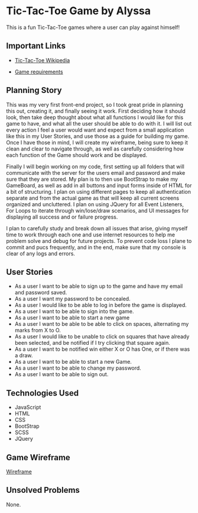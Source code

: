 # Tic-Tac-Toe Game by Alyssa

This is a fun Tic-Tac-Toe games where a user can play against himself!

## Important Links

* [Tic-Tac-Toe Wikipedia ](https://en.wikipedia.org/wiki/Tic-tac-toe) 

* [Game requirements](https://git.generalassemb.ly/ga-wdi-boston/game-project/blob/master/requirements.md)




## Planning Story

This was my very first front-end project, so I took great pride in planning this out, creating it, and finally seeing it work. First deciding how it should look, then take deep thought about what all functions I would like for this game to have, and what all the user should be able to do with it. I will list out every action I feel a user would want and expect from a small application like this in my User Stories, and use those as a guide for building my game. Once I have those in mind, I will create my wireframe, being sure to keep it clean and clear to navigate through, as well as carefully considering how each function of the Game should work and be displayed. 

Finally I will begin working on my code, first setting up all folders that will communicate with the server for the users email and password and make sure that they are stored. My plan is to then use BootStrap to make my GameBoard, as well as add in all buttons and input forms inside of HTML for a bit of structuring. I plan on using different pages to keep all authentication separate and from the actual game as that will keep all current screens organized and uncluttered. I plan on using JQuery for all Event Listeners, For Loops to iterate through win/lose/draw scenarios, and UI messages for displaying all success and or failure progress.

I plan to carefully study and break down all issues that arise, giving myself time to work through each one and use internet resources to help me problem solve and debug for future projects. To prevent code loss I plane to commit and pucs frequently, and in the end, make sure that my console is clear of any logs and errors.
## User Stories

* As a user I want to be able to sign up to the game and have my email 
  and password saved.
* As a user I want my password to be concealed.
* As a user I would like to be able to log in before the game is 
  displayed.
* As a user I want to be able to sign into the game.
* As a user I want to be able to start a new game
* As a user I want to be able to be able to click on spaces, alternating 
  my marks from X to O.
* As a user I would like to be unable to click on squares that have 
  already been selected, and be notified if I try clicking that square again.
* As a user I want to be notified win either X or O has One, or if there 
 was a draw. 
* As a user I want to be able to start a new Game.
* As a user I want to be able to change my password.
* As a user I want to be able to sign out.

## Technologies Used
* JavaScript 
* HTML 
* CSS 
* BootStrap 
* SCSS 
* JQuery

## Game Wireframe

[Wireframe](./wireframe.png) 

## Unsolved Problems
None.

